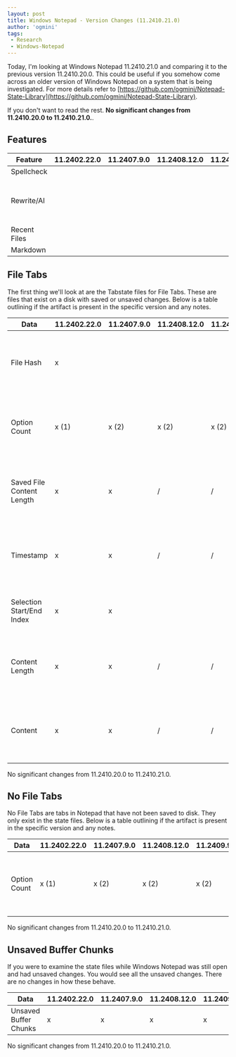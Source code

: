 ```yaml
---
layout: post
title: Windows Notepad - Version Changes (11.2410.21.0)
author: 'ogmini'
tags:
 - Research
 - Windows-Notepad
---
```


Today, I'm looking at Windows Notepad 11.2410.21.0 and comparing it to the previous version 11.2410.20.0. This could be useful if you somehow come across an older version of Windows Notepad on a system that is being investigated. For more details refer to [https://github.com/ogmini/Notepad-State-Library](https://github.com/ogmini/Notepad-State-Library).

If you don't want to read the rest. __No significant changes from 11.2410.20.0 to 11.2410.21.0.__.

## Features

| Feature | 11.2402.22.0 | 11.2407.9.0 | 11.2408.12.0 | 11.2409.9.0 | 11.2410.20.0 | 11.2410.21.0 | Notes |
| --- | --- | --- | --- | --- | --- | --- | --- |
| Spellcheck | | | | | x | x |  |
| Rewrite/AI | | | | | x | x | Will only appear on Windows 11 24H2 |
| Recent Files | | | | |  |  |  |
| Markdown | | | | |  |  |  |

## File Tabs

The first thing we'll look at are the Tabstate files for File Tabs. These are files that exist on a disk with saved or unsaved changes. Below is a table outlining if the artifact is present in the specific version and any notes.

| Data | 11.2402.22.0 | 11.2407.9.0 | 11.2408.12.0 | 11.2409.9.0 | 11.2410.20.0 | 11.2410.21.0 | Notes |
| --- | --- | --- | --- | --- | --- | --- | --- |
| File Hash | x | | |  | | |This File Hash is for the file on disk. It does NOT account for any unsaved changes. |
| Option Count | x (1) | x (2) | x (2) | x (2) | x (2) | x (2) |This is 1 for 11.2402.22.0 and 2 for 11.2407.9.0+. It is still unknown what these are. |
| Saved File Content Length | x | x | / | / | / | / |Starting with 11.2408.12.0 this is only populated for File Tabs with unsaved changes.|
| Timestamp | x | x | / | / | / | / |Starting with 11.2408.12.0 this is only populated for File Tabs with unsaved changes.|
| Selection Start/End Index | x | x | | | || Starting with 11.2408.12.0 this is no longer populated. |
| Content Length | x | x | / | / | / | / | Starting with 11.2408.12.0 this is only populated for File Tabs with unsaved changes.|
| Content | x | x | / | / | / | / | Starting with 11.2408.12.0 this is only populated for File Tabs with unsaved changes.|

No significant changes from 11.2410.20.0 to 11.2410.21.0.

## No File Tabs

No File Tabs are tabs in Notepad that have not been saved to disk. They only exist in the state files. Below is a table outlining if the artifact is present in the specific version and any notes.

| Data | 11.2402.22.0 | 11.2407.9.0 | 11.2408.12.0 | 11.2409.9.0 | 11.2410.20.0 | 11.2410.21.0 | Notes |
| --- | --- | --- | --- | --- | --- | --- | --- |
| Option Count | x (1) | x (2) | x (2) | x (2) | x (2) | x (2) |This is 1 for 11.2402.22.0 and 2 for 11.2407.9.0+. It is still unknown what these are. |

No significant changes from 11.2410.20.0 to 11.2410.21.0.

## Unsaved Buffer Chunks

If you were to examine the state files while Windows Notepad was still open and had unsaved changes. You would see all the unsaved changes. There are no changes in how these behave.

| Data | 11.2402.22.0 | 11.2407.9.0 | 11.2408.12.0 | 11.2409.9.0 | 11.2410.20.0 | 11.2410.21.0 | Notes |
| --- | --- | --- | --- | --- | --- | --- | --- |
| Unsaved Buffer Chunks | x | x | x | x | x | x | Identical |

No significant changes from 11.2410.20.0 to 11.2410.21.0.

